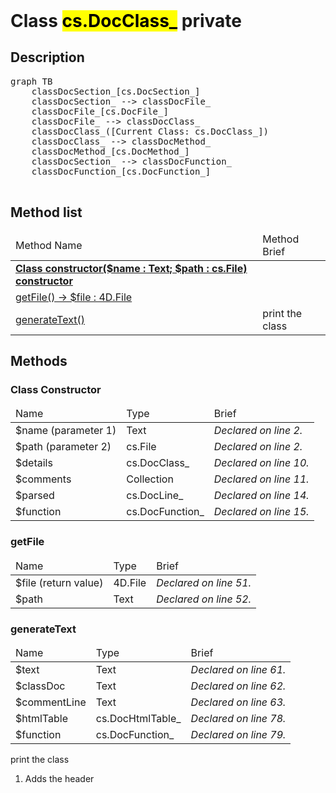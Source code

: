<!DOCTYPE html>
<!---->
<html>
<header>
  <script src='https://cdn.jsdelivr.net/npm/mermaid/dist/mermaid.min.js'></script>
  <script src='https://cdn.jsdelivr.net/npm/marked/marked.min.js'></script>
  <link 
    href='https://cdn.jsdelivr.net/npm/bootstrap@5.0.0-beta2/dist/css/bootstrap.min.css'
    rel='stylesheet'
    integrity='sha384-BmbxuPwQa2lc/FVzBcNJ7UAyJxM6wuqIj61tLrc4wSX0szH/Ev+nYRRuWlolflfl'
    crossorigin='anonymous'
  >
  <script 
    src='https://cdn.jsdelivr.net/npm/bootstrap@5.0.0-beta2/dist/js/bootstrap.bundle.min.js'
    integrity='sha384-b5kHyXgcpbZJO/tY9Ul7kGkf1S0CWuKcCD38l8YkeH8z8QjE0GmW1gYU5S9FOnJ0'
    crossorigin='anonymous'
  ></script>
  <title>Class DocClass_</title>
  <meta charset='ASCII' />
  <meta name='generator' value='4D Documentation' />
</header>
<body>
<div id='content' class='container'>

<h1>Class <mark>cs.DocClass_</mark> <span class='badge bg-danger' data-bs-toggle='tooltip' title='To be use internally in a namespace' >private</span>
</h1>

<h2>Description</h2>

<pre class='mermaid'>
graph TB
    classDocSection_[cs.DocSection_]
    classDocSection_ --> classDocFile_
    classDocFile_[cs.DocFile_]
    classDocFile_ --> classDocClass_
    classDocClass_([Current Class: cs.DocClass_])
    classDocClass_ --> classDocMethod_
    classDocMethod_[cs.DocMethod_]
    classDocSection_ --> classDocFunction_
    classDocFunction_[cs.DocFunction_]

</pre>



<h2>Method list</h2>

<table class='table table-hover'>
  <thead>
  <tr>  <td>Method Name</th>
  <td>Method Brief</th>
  </tr></thead>
  <tbody>
  <tr>
    <td class='table-success'><a href='#class-constructor'><strong>Class constructor($name : Text; $path : cs.File)<strong> <span class='badge bg-primary' data-bs-toggle='tooltip' title='Class Constructor' >constructor</span></a></td>
    <td class='table-success'></td>
  </tr>
  <tr>
    <td class='table-success'><a href='#getFile'>getFile() -> $file : 4D.File</a></td>
    <td class='table-success'></td>
  </tr>
  <tr>
    <td class='table-success'><a href='#generateText'>generateText()</a></td>
    <td class='table-success'>print the class</td>
  </tr>
</tbody>
</table>

<h2>Methods</h2>

<h3 id='class-constructor'><strong>Class Constructor</strong></h3>

<table class='table '>
  <thead>
  <tr>  <td>Name</th>
  <td>Type</th>
  <td>Brief</th>
  </tr></thead>
  <tbody>
  <tr>
    <td class='table-primary'>$name (parameter 1)</td>
    <td class='table-primary'>Text</td>
    <td class='table-primary'><em>Declared on line 2.</n></td>
  </tr>
  <tr>
    <td class='table-primary'>$path (parameter 2)</td>
    <td class='table-primary'>cs.File</td>
    <td class='table-primary'><em>Declared on line 2.</n></td>
  </tr>
  <tr>
    <td class='table-info'>$details</td>
    <td class='table-info'>cs.DocClass_</td>
    <td class='table-info'><em>Declared on line 10.</n></td>
  </tr>
  <tr>
    <td class='table-info'>$comments</td>
    <td class='table-info'>Collection</td>
    <td class='table-info'><em>Declared on line 11.</n></td>
  </tr>
  <tr>
    <td class='table-info'>$parsed</td>
    <td class='table-info'>cs.DocLine_</td>
    <td class='table-info'><em>Declared on line 14.</n></td>
  </tr>
  <tr>
    <td class='table-info'>$function</td>
    <td class='table-info'>cs.DocFunction_</td>
    <td class='table-info'><em>Declared on line 15.</n></td>
  </tr>
</tbody>
</table>







































































































































<h3 id='getFile'>getFile</h3>

<table class='table '>
  <thead>
  <tr>  <td>Name</th>
  <td>Type</th>
  <td>Brief</th>
  </tr></thead>
  <tbody>
  <tr>
    <td class='table-secondary'>$file (return value)</td>
    <td class='table-secondary'>4D.File</td>
    <td class='table-secondary'><em>Declared on line 51.</n></td>
  </tr>
  <tr>
    <td class='table-info'>$path</td>
    <td class='table-info'>Text</td>
    <td class='table-info'><em>Declared on line 52.</n></td>
  </tr>
</tbody>
</table>





















<h3 id='generateText'>generateText</h3>

<table class='table '>
  <thead>
  <tr>  <td>Name</th>
  <td>Type</th>
  <td>Brief</th>
  </tr></thead>
  <tbody>
  <tr>
    <td class='table-info'>$text</td>
    <td class='table-info'>Text</td>
    <td class='table-info'><em>Declared on line 61.</n></td>
  </tr>
  <tr>
    <td class='table-info'>$classDoc</td>
    <td class='table-info'>Text</td>
    <td class='table-info'><em>Declared on line 62.</n></td>
  </tr>
  <tr>
    <td class='table-info'>$commentLine</td>
    <td class='table-info'>Text</td>
    <td class='table-info'><em>Declared on line 63.</n></td>
  </tr>
  <tr>
    <td class='table-info'>$htmlTable</td>
    <td class='table-info'>cs.DocHtmlTable_</td>
    <td class='table-info'><em>Declared on line 78.</n></td>
  </tr>
  <tr>
    <td class='table-info'>$function</td>
    <td class='table-info'>cs.DocFunction_</td>
    <td class='table-info'><em>Declared on line 79.</n></td>
  </tr>
</tbody>
</table>

print the class










 1. Adds the header



















































































</div>
  <script>
    document.getElementById('content').innerHTML =
    marked(document.getElementById('content').innerHTML);
    mermaid.initialize({startOnLoad:true});  </script>
</body>
